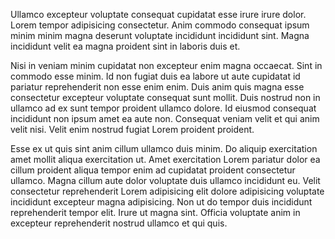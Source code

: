 Ullamco excepteur voluptate consequat cupidatat esse irure irure dolor. Lorem tempor adipisicing consectetur. Anim commodo consequat ipsum minim minim magna deserunt voluptate incididunt incididunt sint. Magna incididunt velit ea magna proident sint in laboris duis et.

Nisi in veniam minim cupidatat non excepteur enim magna occaecat. Sint in commodo esse minim. Id non fugiat duis ea labore ut aute cupidatat id pariatur reprehenderit non esse enim enim. Duis anim quis magna esse consectetur excepteur voluptate consequat sunt mollit. Duis nostrud non in ullamco ad ex sunt tempor proident ullamco dolore. Id eiusmod consequat incididunt non ipsum amet ea aute non. Consequat veniam velit et qui anim velit nisi. Velit enim nostrud fugiat Lorem proident proident.

Esse ex ut quis sint anim cillum ullamco duis minim. Do aliquip exercitation amet mollit aliqua exercitation ut. Amet exercitation Lorem pariatur dolor ea cillum proident aliqua tempor enim ad cupidatat proident consectetur ullamco. Magna cillum aute dolor voluptate duis ullamco incididunt eu. Velit consectetur reprehenderit Lorem adipisicing elit dolore adipisicing voluptate incididunt excepteur magna adipisicing. Non ut do tempor duis incididunt reprehenderit tempor elit. Irure ut magna sint. Officia voluptate anim in excepteur reprehenderit nostrud ullamco et qui quis.